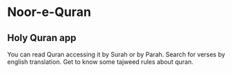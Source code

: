 # Noor-e-Quran
## Holy Quran app
You can read Quran accessing it by Surah or by Parah.
Search for verses by english translation.
Get to know some tajweed rules about quran.
